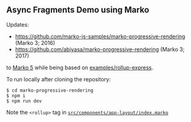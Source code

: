 Async Fragments Demo using Marko
---

Updates:

* https://github.com/marko-js-samples/marko-progressive-rendering (Marko 3; 2016)
* https://github.com/abiyasa/marko-progressive-rendering (Marko 3; 2017)

to [Marko 5](https://markojs.com/) while being based on [examples/rollup-express](https://github.com/marko-js/examples/tree/master/examples/rollup-express).

To run locally after cloning the repository:

```ShellSession
$ cd marko-progressive-rendering
$ npm i
$ npm run dev
```

Note the `<rollup>` tag in [`src/components/app-layout/index.marko`](src/components/app-layout/index.marko)

